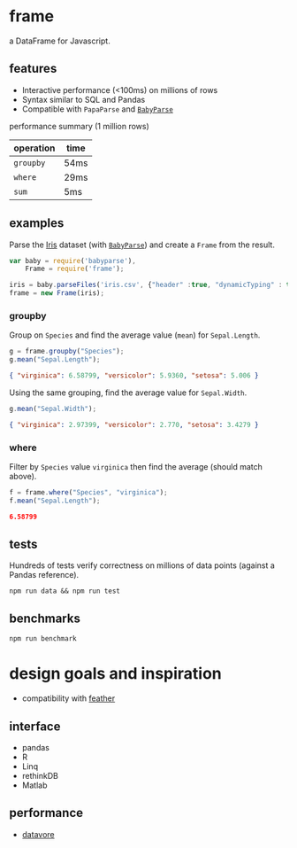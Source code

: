 # frame

a DataFrame for Javascript.

## features
* Interactive performance (<100ms) on millions of rows
* Syntax similar to SQL and Pandas
* Compatible with `PapaParse` and [`BabyParse`](https://github.com/Rich-Harris/BabyParse)

performance summary (1 million rows)

operation | time
----------|------
`groupby` | 54ms
`where`   | 29ms
`sum`     | 5ms

## examples
Parse the [Iris](https://vincentarelbundock.github.io/Rdatasets/datasets.html)
dataset (with [`BabyParse`](https://github.com/Rich-Harris/BabyParse)) and create a `Frame` from the result.

```javascript
var baby = require('babyparse'),
    Frame = require('frame');

iris = baby.parseFiles('iris.csv', {"header" :true, "dynamicTyping" : true}).data;
frame = new Frame(iris);
```
### groupby

Group on `Species` and find the average value (`mean`) for `Sepal.Length`.
```javascript
g = frame.groupby("Species");
g.mean("Sepal.Length");
```
```json
{ "virginica": 6.58799, "versicolor": 5.9360, "setosa": 5.006 }
```
Using the same grouping, find the average value for `Sepal.Width`.
```javascript
g.mean("Sepal.Width");
```
```json
{ "virginica": 2.97399, "versicolor": 2.770, "setosa": 3.4279 }
```

### where
Filter by `Species` value `virginica` then find the average (should match above).
```javascript
f = frame.where("Species", "virginica");
f.mean("Sepal.Length");
```
```json
6.58799
```

## tests
Hundreds of tests verify correctness on millions of data points (against a Pandas reference).

`npm run data && npm run test`

## benchmarks
`npm run benchmark`

# design goals and inspiration

 * compatibility with [feather](https://github.com/wesm/feather)

## interface

* pandas
* R
* Linq
* rethinkDB
* Matlab

## performance

* [datavore](https://github.com/StanfordHCI/datavore)
